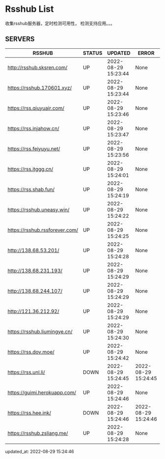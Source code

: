 # Rsshub List

收集rsshub服务器，定时检测可用性， 检测支持应用。。。


## SERVERS

|  RSSHUB   | STATUS  | UPDATED  | ERROR  | TWITTER |  
|  ----  | ----  | ----  | ----  | ---- |  
| http://rsshub.sksren.com/ | UP | 2022-08-29 15:23:44 | None |OK|  
| https://rsshub.170601.xyz/ | UP | 2022-08-29 15:23:44 | None |OK|  
| https://rss.qiuyuair.com/ | UP | 2022-08-29 15:23:46 | None ||  
| https://rss.injahow.cn/ | UP | 2022-08-29 15:23:47 | None ||  
| https://rss.feiyuyu.net/ | UP | 2022-08-29 15:23:56 | None ||  
| https://rss.itggg.cn/ | UP | 2022-08-29 15:24:01 | None ||  
| https://rss.shab.fun/ | UP | 2022-08-29 15:24:19 | None |OK|  
| https://rsshub.uneasy.win/ | UP | 2022-08-29 15:24:22 | None |OK|  
| https://rsshub.rssforever.com/ | UP | 2022-08-29 15:24:25 | None |OK|  
| http://138.68.53.201/ | UP | 2022-08-29 15:24:28 | None ||  
| http://138.68.231.193/ | UP | 2022-08-29 15:24:29 | None ||  
| http://138.68.244.107/ | UP | 2022-08-29 15:24:29 | None ||  
| http://121.36.212.92/ | UP | 2022-08-29 15:24:29 | None ||  
| https://rsshub.liumingye.cn/ | UP | 2022-08-29 15:24:30 | None ||  
| https://rss.dov.moe/ | UP | 2022-08-29 15:24:42 | None |OK|  
| https://rss.unl.li/ | DOWN | 2022-08-29 15:24:45 | 2022-08-29 15:24:45 |  
| https://guimi.herokuapp.com/ | UP | 2022-08-29 15:24:46 | None ||  
| https://rss.hee.ink/ | DOWN | 2022-08-29 15:24:46 | 2022-08-29 15:24:46 |  
| https://rsshub.zsliang.me/ | UP | 2022-08-29 15:24:28 | None |OK|  
  

updated_at: 2022-08-29 15:24:46  
